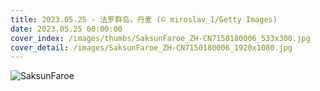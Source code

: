 ```yaml
---
title: 2023.05.25 - 法罗群岛，丹麦 (© miroslav_1/Getty Images)
date: 2023.05.25 00:00:00
cover_index: /images/thumbs/SaksunFaroe_ZH-CN7150180006_533x300.jpg
cover_detail: /images/SaksunFaroe_ZH-CN7150180006_1920x1080.jpg
---
```


![SaksunFaroe](/images/SaksunFaroe_ZH-CN7150180006_1920x1080.jpg)
